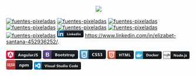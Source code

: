 <div align="center">
  <img src="https://github.com/ElyJF/ElyJF/blob/main/Dise%C3%B1o%20sin%20t%C3%ADtulo%20(1).gif">
</div>


<a href="https://fontmeme.com/es/fuentes-pixeladas/"> <img src="https://fontmeme.com/permalink/230627/21028582d965fd70f7ea662864e290f8.png" alt="fuentes-pixeladas" border="0"></a>
<a href="https://fontmeme.com/es/fuentes-pixeladas/"><img src="https://fontmeme.com/permalink/230627/4a96ee3a49effba4ad445b802c6b530d.png" alt="fuentes-pixeladas" border="0"></a>
<a href="https://fontmeme.com/es/fuentes-pixeladas/"><img src="https://fontmeme.com/permalink/230627/785e836b26344253cd583c9cfdd7e1b4.png" alt="fuentes-pixeladas" border="0"></a>
<a href="https://fontmeme.com/es/fuentes-pixeladas/"><img src="https://fontmeme.com/permalink/230627/ecf71f5168c2cde92562784dcfebdae0.png" alt="fuentes-pixeladas" border="0"></a>
<a href="https://fontmeme.com/es/fuentes-pixeladas/"><img src="https://fontmeme.com/permalink/230627/5f0de220689532ba262415091f4713cd.png" alt="fuentes-pixeladas" border="0"></a>
<a href="https://fontmeme.com/es/fuentes-pixeladas/"><img src="https://fontmeme.com/permalink/230627/41ed949727b3ad4bae9c53212db9cf88.png" alt="fuentes-pixeladas" border="0"></a>
<a href="https://fontmeme.com/es/fuentes-pixeladas/"><img src="https://fontmeme.com/permalink/230627/d3a9e39332328eac802709261dd9595e.png" alt="fuentes-pixeladas" border="0"></a> ![Texto alternativo](https://github.com/ElyJF/ElyJF/blob/main/linkedin_button_icon_151847.png) https://www.linkedin.com/in/elizabet-santana-452936252/.


![Texto alternativo](https://github.com/ElyJF/ElyJF/blob/main/angular_button_icon_151960%20(1).png)    ![Texto alternativo](https://github.com/ElyJF/ElyJF/blob/main/bootstrap_button_icon_151958%20(1).png)    ![Texto alternativo](https://github.com/ElyJF/ElyJF/blob/main/css_button_icon_151935.png)    ![Texto alternativo](https://github.com/ElyJF/ElyJF/blob/main/html_button_icon_151929%20(1).png)    ![Texto alternativo](https://github.com/ElyJF/ElyJF/blob/main/docker_button_icon_151885.png)    ![Texto alternativo](https://github.com/ElyJF/ElyJF/blob/main/nodejs_button_icon_151951.png) ![Texto alternativo](https://github.com/ElyJF/ElyJF/blob/main/npm_button_icon_151891.png)
![Texto alternativo](https://github.com/ElyJF/ElyJF/blob/main/visualstudio_code_button_icon_151868%20(2).png)




